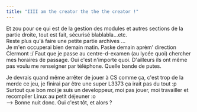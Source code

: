 ```yaml
---
title: "IIII am the creator the the the creator !"
---
```


Et zou pour ce qui est de la gestion des modules et autres sections de la
partie droite, tout est fait, sécurisé blablabla...etc.  
Reste plus qu'à faire une petite partie archives ...  
Je m'en occuperai bien demain matin. Paske demain aprèm' direction Clermont :/
Faut que je passe au centre-d-examen (au lycée quoi) chercher mes horaires de
passage. Oui c'est n'importe quoi. D'ailleurs ils ont même pas voulu me
renseigner par téléphone. Quelle bande de putes.

Je devrais quand même arrêter de jouer à CS comme ça, c'est trop de la merde
ce jeu, je finirai par être une super L3373 ça irait pas du tout :p  
Surtout que bon moi je suis un developpeur, moi pas jouer, moi travailler et
recompiler Linux au petit déjeuner :o  
\--> Bonne nuit donc. Oui c'est tôt, et alors ?

